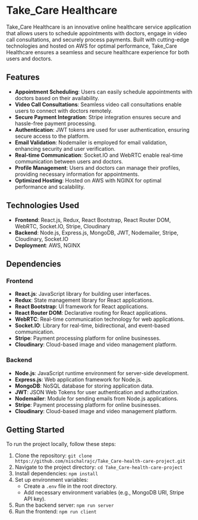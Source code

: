 # Take_Care Healthcare

Take_Care Healthcare is an innovative online healthcare service application that allows users to schedule appointments with doctors, engage in video call consultations, and securely process payments. Built with cutting-edge technologies and hosted on AWS for optimal performance, Take_Care Healthcare ensures a seamless and secure healthcare experience for both users and doctors.

## Features

- **Appointment Scheduling**: Users can easily schedule appointments with doctors based on their availability.
- **Video Call Consultations**: Seamless video call consultations enable users to connect with doctors remotely.
- **Secure Payment Integration**: Stripe integration ensures secure and hassle-free payment processing.
- **Authentication**: JWT tokens are used for user authentication, ensuring secure access to the platform.
- **Email Validation**: Nodemailer is employed for email validation, enhancing security and user verification.
- **Real-time Communication**: Socket.IO and WebRTC enable real-time communication between users and doctors.
- **Profile Management**: Users and doctors can manage their profiles, providing necessary information for appointments.
- **Optimized Hosting**: Hosted on AWS with NGINX for optimal performance and scalability.

## Technologies Used

- **Frontend**: React.js, Redux, React Bootstrap, React Router DOM, WebRTC, Socket.IO, Stripe, Cloudinary
- **Backend**: Node.js, Express.js, MongoDB, JWT, Nodemailer, Stripe, Cloudinary, Socket.IO
- **Deployment**: AWS, NGINX

## Dependencies

### Frontend

- **React.js**: JavaScript library for building user interfaces.
- **Redux**: State management library for React applications.
- **React Bootstrap**: UI framework for React applications.
- **React Router DOM**: Declarative routing for React applications.
- **WebRTC**: Real-time communication technology for web applications.
- **Socket.IO**: Library for real-time, bidirectional, and event-based communication.
- **Stripe**: Payment processing platform for online businesses.
- **Cloudinary**: Cloud-based image and video management platform.

### Backend

- **Node.js**: JavaScript runtime environment for server-side development.
- **Express.js**: Web application framework for Node.js.
- **MongoDB**: NoSQL database for storing application data.
- **JWT**: JSON Web Tokens for user authentication and authorization.
- **Nodemailer**: Module for sending emails from Node.js applications.
- **Stripe**: Payment processing platform for online businesses.
- **Cloudinary**: Cloud-based image and video management platform.

## Getting Started

To run the project locally, follow these steps:

1. Clone the repository: `git clone https://github.com/nischalrajc/Take_Care-health-care-project.git`
2. Navigate to the project directory: `cd Take_Care-health-care-project`
3. Install dependencies: `npm install`
4. Set up environment variables:
   - Create a `.env` file in the root directory.
   - Add necessary environment variables (e.g., MongoDB URI, Stripe API key).
5. Run the backend server: `npm run server`
6. Run the frontend: `npm run client`
